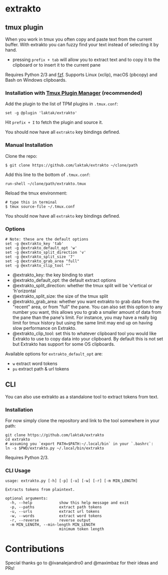 
# extrakto

## tmux plugin

When you work in tmux you often copy and paste text from the current buffer. With extrakto you can fuzzy find your text instead of selecting it by hand.

- pressing `prefix + tab` will allow you to extract text and to copy it to the clipboard or to insert it to the current pane

Requires Python 2/3 and [fzf](https://github.com/junegunn/fzf). Supports Linux (xclip), macOS (pbcopy) and Bash on Windows clipboards.

### Installation with [Tmux Plugin Manager](https://github.com/tmux-plugins/tpm) (recommended)

Add the plugin to the list of TPM plugins in `.tmux.conf`:

    set -g @plugin 'laktak/extrakto'

Hit `prefix + I` to fetch the plugin and source it.

You should now have all `extrakto` key bindings defined.

### Manual Installation

Clone the repo:

    $ git clone https://github.com/laktak/extrakto ~/clone/path

Add this line to the bottom of `.tmux.conf`:

    run-shell ~/clone/path/extrakto.tmux

Reload the tmux environment:

    # type this in terminal
    $ tmux source-file ~/.tmux.conf

You should now have all `extrakto` key bindings defined.

### Options

```
# Note: these are the default options
set -g @extrakto_key 'tab'
set -g @extrakto_default_opt 'w'
set -g @extrakto_split_direction 'v'
set -g @extrakto_split_size '7'
set -g @extrakto_grab_area "full"
set -g @extrakto_clip_tool ""
```
- @extrakto_key: the key binding to start
- @extrakto_default_opt: the default extract options
- @extrakto_split_direction: whether the tmux split will be 'v'ertical or 'h'orizontal
- @extrakto_split_size: the size of the tmux split
- @extrakto_grab_area: whether you want extrakto to grab data from the "recent" area, or from "full" the pane. You can also set this option to any number you want, this allows you to grab a smaller amount of data from the pane than the pane's limit. For instance, you may have a really big limit for tmux history but using the same limit may end up on having slow performance on Extrakto.
- @extrakto_clip_tool: set this to whatever clipboard tool you would like Extrakto to use to copy data into your clipboard. By default this is not set but Extrakto has support for some OS clipboards.

Available options for `extrakto_default_opt` are:
- `w`  extract word tokens
- `pu` extract path & url tokens

## CLI

You can also use extrakto as a standalone tool to extract tokens from text.

### Installation

For now simply clone the repository and link to the tool somewhere in your path:

```
git clone https://github.com/laktak/extrakto
cd extrakto
# assuming you `export PATH=$PATH:~/.local/bin` in your `.bashrc`:
ln -s $PWD/extrakto.py ~/.local/bin/extrakto
```

Requires Python 2/3.

### CLI Usage

```
usage: extrakto.py [-h] [-p] [-u] [-w] [-r] [-m MIN_LENGTH]

Extracts tokens from plaintext.

optional arguments:
  -h, --help            show this help message and exit
  -p, --paths           extract path tokens
  -u, --urls            extract url tokens
  -w, --words           extract word tokens
  -r, --reverse         reverse output
  -m MIN_LENGTH, --min-length MIN_LENGTH
                        minimum token length
```

# Contributions

Special thanks go to @ivanalejandro0 and @maximbaz for their ideas and PRs!
